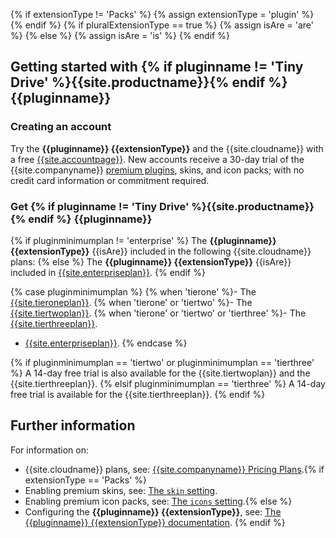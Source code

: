 {% if extensionType != 'Packs' %}
{% assign extensionType = 'plugin' %}
{% endif %}
{% if pluralExtensionType == true %}
{% assign isAre = 'are' %}
{% else %}
{% assign isAre = 'is' %}
{% endif %}
## Getting started with {% if pluginname != 'Tiny Drive' %}{{site.productname}}{% endif %} {{pluginname}}

### Creating an account

Try the **{{pluginname}} {{extensionType}}** and the {{site.cloudname}} with a free [{{site.accountpage}}]({{site.accountsignup}}). New accounts receive a 30-day trial of the {{site.companyname}} [premium plugins]({{site.plugindirectory}}), skins, and icon packs; with no credit card information or commitment required.

### Get {% if pluginname != 'Tiny Drive' %}{{site.productname}}{% endif %} {{pluginname}}

{% if pluginminimumplan != 'enterprise' %}
The **{{pluginname}} {{extensionType}}** {{isAre}} included in the following {{site.cloudname}} plans:
{% else %}
The **{{pluginname}} {{extensionType}}** {{isAre}} included in [{{site.enterpriseplan}}]({{site.pricingpage}}).
{% endif %}

{% case pluginminimumplan %}
{% when 'tierone' %}- The [{{site.tieroneplan}}]({{site.pricingpage}}).
{% when 'tierone' or 'tiertwo' %}- The [{{site.tiertwoplan}}]({{site.pricingpage}}).
{% when 'tierone' or 'tiertwo' or 'tierthree' %}- The [{{site.tierthreeplan}}]({{site.pricingpage}}).
- [{{site.enterpriseplan}}]({{site.pricingpage}}).
{% endcase %}

{% if pluginminimumplan == 'tiertwo' or pluginminimumplan == 'tierthree' %}
A 14-day free trial is also available for the {{site.tiertwoplan}} and the {{site.tierthreeplan}}.
{% elsif pluginminimumplan == 'tierthree' %}
A 14-day free trial is available for the {{site.tierthreeplan}}.
{% endif %}

## Further information

For information on:

- {{site.cloudname}} plans, see: [{{site.companyname}} Pricing Plans]({{site.pricingpage}}).{% if extensionType == 'Packs' %}
- Enabling premium skins, see: [The `skin` setting]({{site.baseurl}}/configure/editor-appearance/#skin).
- Enabling premium icon packs, see: [The `icons` setting]({{site.baseurl}}/configure/editor-appearance/#icons).{% else %}
- Configuring the **{{pluginname}} {{extensionType}}**, see: [The {{pluginname}} {{extensionType}} documentation]({{site.baseurl}}/plugins/{{plugindocspage}}/).
{% endif %}